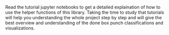 Read the tutorial jupyter notebooks to get a detailed explaination of how to use the helper functions of this library. Taking the time to study that tutorials will help you understanding the whole project step by step and will give the best overview and understanding of the done box punch classifications and visualizations.